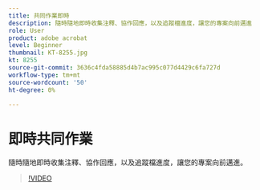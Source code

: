 ```yaml
---
title: 共同作業即時
description: 隨時隨地即時收集注釋、協作回應，以及追蹤檔進度，讓您的專案向前邁進
role: User
product: adobe acrobat
level: Beginner
thumbnail: KT-8255.jpg
kt: 8255
source-git-commit: 3636c4fda58885d4b7ac995c077d4429c6fa727d
workflow-type: tm+mt
source-wordcount: '50'
ht-degree: 0%

---
```


# 即時共同作業

隨時隨地即時收集注釋、協作回應，以及追蹤檔進度，讓您的專案向前邁進。

>[!VIDEO](https://video.tv.adobe.com/v/337500?hidetitle=true)
